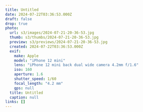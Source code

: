 ```yaml
---
title: Untitled
date: 2024-07-22T03:36:53.000Z
draft: false
drop: true
photo:
  url: s3/images/2024-07-21-20-36-53.jpg
  thumb: s3/thumbs/2024-07-21-20-36-53.jpg
  preview: s3/previews/2024-07-21-20-36-53.jpg
  created: 2024-07-22T03:36:53.000Z
  exif:
    make: Apple
    model: "iPhone 12 mini"
    lens: "iPhone 12 mini back dual wide camera 4.2mm f/1.6"
    iso: 160
    aperture: 1.6
    shutter_speed: 1/60
    focal_length: "4.2 mm"
    gps: null
  title: Untitled
  caption: null
links: []
---
```

